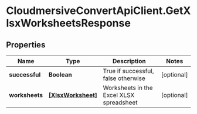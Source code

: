 # CloudmersiveConvertApiClient.GetXlsxWorksheetsResponse

## Properties
Name | Type | Description | Notes
------------ | ------------- | ------------- | -------------
**successful** | **Boolean** | True if successful, false otherwise | [optional] 
**worksheets** | [**[XlsxWorksheet]**](XlsxWorksheet.md) | Worksheets in the Excel XLSX spreadsheet | [optional] 


